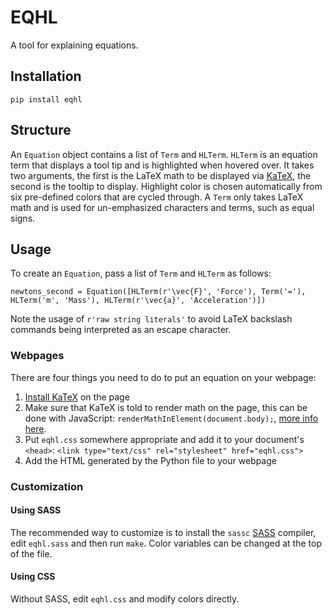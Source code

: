 # EQHL
A tool for explaining equations.

## Installation
`pip install eqhl`

## Structure
An `Equation` object contains a list of `Term` and `HLTerm`.
`HLTerm` is an equation term that displays a tool tip and is highlighted when hovered over.
It takes two arguments, the first is the LaTeX math to be displayed via [KaTeX](https://katex.org/), the second is the tooltip to display.
Highlight color is chosen automatically from six pre-defined colors that are cycled through.
A `Term` only takes LaTeX math and is used for un-emphasized characters and terms, such as equal signs.

## Usage
To create an `Equation`, pass a list of `Term` and `HLTerm` as follows:
```
newtons_second = Equation([HLTerm(r'\vec{F}', 'Force'), Term('='), HLTerm('m', 'Mass'), HLTerm(r'\vec{a}', 'Acceleration')])
```
Note the usage of `r'raw string literals'` to avoid LaTeX backslash commands being interpreted as an escape character.

### Webpages
There are four things you need to do to put an equation on your webpage:

1. [Install KaTeX](https://katex.org/docs/browser.html) on the page
2. Make sure that KaTeX is told to render math on the page, this can be done with JavaScript: `renderMathInElement(document.body);`, [more info here](https://katex.org/docs/autorender.html).
3. Put `eqhl.css` somewhere appropriate and add it to your document's `<head>`: `<link type="text/css" rel="stylesheet" href="eqhl.css">`
4. Add the HTML generated by the Python file to your webpage

### Customization
#### Using SASS
The recommended way to customize is to install the `sassc` [SASS](https://sass-lang.com) compiler, edit `eqhl.sass` and then run `make`.
Color variables can be changed at the top of the file.

#### Using CSS
Without SASS, edit `eqhl.css` and modify colors directly.
